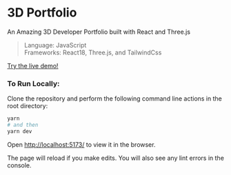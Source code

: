 # 3D Portfolio
An Amazing 3D Developer Portfolio built with React and Three.js

> Language: JavaScript \
> Frameworks: React18, Three.js, and TailwindCss

[Try the live demo!]()

### To Run Locally:
Clone the repository and perform the following command line actions in the root directory:

```bash
yarn
# and then
yarn dev
```

Open [http://localhost:5173/](http://localhost:5173/) to view it in the browser.

The page will reload if you make edits. You will also see any lint errors in the console.
